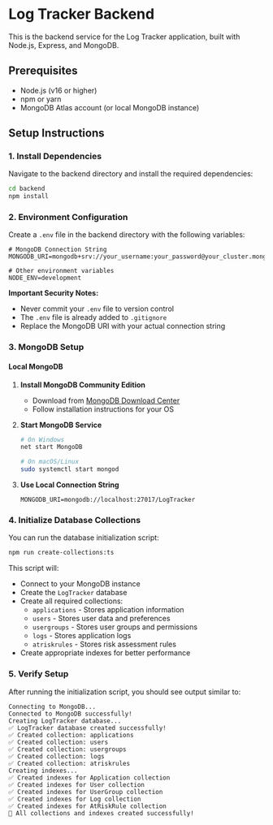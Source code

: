 # Log Tracker Backend

This is the backend service for the Log Tracker application, built with Node.js, Express, and MongoDB.

## Prerequisites

- Node.js (v16 or higher)
- npm or yarn
- MongoDB Atlas account (or local MongoDB instance)

## Setup Instructions

### 1. Install Dependencies

Navigate to the backend directory and install the required dependencies:

```bash
cd backend
npm install
```

### 2. Environment Configuration

Create a `.env` file in the backend directory with the following variables:

```env
# MongoDB Connection String
MONGODB_URI=mongodb+srv://your_username:your_password@your_cluster.mongodb.net/LogTracker

# Other environment variables
NODE_ENV=development
```

**Important Security Notes:**
- Never commit your `.env` file to version control
- The `.env` file is already added to `.gitignore`
- Replace the MongoDB URI with your actual connection string

### 3. MongoDB Setup

#### Local MongoDB

1. **Install MongoDB Community Edition**
   - Download from [MongoDB Download Center](https://www.mongodb.com/try/download/community)
   - Follow installation instructions for your OS

2. **Start MongoDB Service**
   ```bash
   # On Windows
   net start MongoDB
   
   # On macOS/Linux
   sudo systemctl start mongod
   ```

3. **Use Local Connection String**
   ```env
   MONGODB_URI=mongodb://localhost:27017/LogTracker
   ```

### 4. Initialize Database Collections

You can run the database initialization script:

```bash
npm run create-collections:ts
```


This script will:
- Connect to your MongoDB instance
- Create the `LogTracker` database
- Create all required collections:
  - `applications` - Stores application information
  - `users` - Stores user data and preferences
  - `usergroups` - Stores user groups and permissions
  - `logs` - Stores application logs
  - `atriskrules` - Stores risk assessment rules
- Create appropriate indexes for better performance

### 5. Verify Setup

After running the initialization script, you should see output similar to:

```
Connecting to MongoDB...
Connected to MongoDB successfully!
Creating LogTracker database...
✅ LogTracker database created successfully!
✅ Created collection: applications
✅ Created collection: users
✅ Created collection: usergroups
✅ Created collection: logs
✅ Created collection: atriskrules
Creating indexes...
✅ Created indexes for Application collection
✅ Created indexes for User collection
✅ Created indexes for UserGroup collection
✅ Created indexes for Log collection
✅ Created indexes for AtRiskRule collection
🎉 All collections and indexes created successfully!
```
